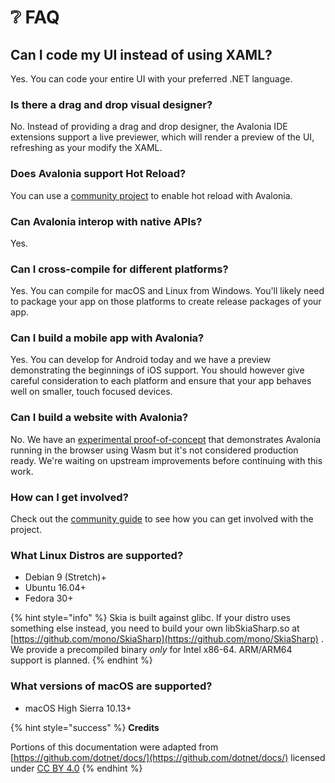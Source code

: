 # ❔ FAQ

## **Can I code my UI instead of using XAML?**

Yes. You can code your entire UI with your preferred .NET language. 

### Is there a drag and drop visual designer?

No. Instead of providing a drag and drop designer, the Avalonia IDE extensions support a live previewer, which will render a preview of the UI, refreshing as your modify the XAML. 

### Does Avalonia support Hot Reload?

You can use a [community project](https://github.com/AvaloniaCommunity/Live.Avalonia) to enable hot reload with Avalonia. 

### Can Avalonia interop with native APIs?

Yes. 

### Can I cross-compile for different platforms? 

Yes. You can compile for macOS and Linux from Windows. You'll likely need to package your app on those platforms to create release packages of your app. 

### Can I build a mobile app with Avalonia? 

Yes. You can develop for Android today and we have a preview demonstrating the beginnings of iOS support. You should however give careful consideration to each platform and ensure that your app behaves well on smaller, touch focused devices. 

### Can I build a website with Avalonia? 

No. We have an [experimental proof-of-concept](http://testapp.keks-n.net/) that demonstrates Avalonia running in the browser using Wasm but it's not considered production ready. We're waiting on upstream improvements before continuing with this work. 

### How can I get involved? 

Check out the [community guide](community.md) to see how you can get involved with the project. 

### What Linux Distros are supported?

* Debian 9 \(Stretch\)+
* Ubuntu 16.04+
* Fedora 30+

{% hint style="info" %}
Skia is built against glibc. If your distro uses something else instead, you need to build your own libSkiaSharp.so at [https://github.com/mono/SkiaSharp](https://github.com/mono/SkiaSharp) . We provide a precompiled binary _only_ for Intel x86-64. ARM/ARM64 support is planned.
{% endhint %}

### What versions of macOS are supported?

* macOS High Sierra 10.13+

{% hint style="success" %}
**Credits**

Portions of this documentation were adapted from [https://github.com/dotnet/docs/](https://github.com/dotnet/docs/) licensed under [CC BY 4.0](https://creativecommons.org/licenses/by/4.0/)
{% endhint %}





